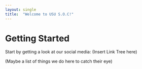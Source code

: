```yaml
---
layout: single
title:  "Welcome to USU S.O.C!"
---
```


# Getting Started

Start by getting a look at our social media:
(Insert Link Tree here)

(Maybe a list of things we do here to catch their eye) 
